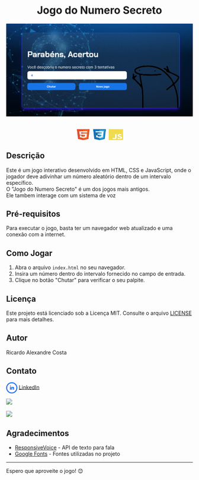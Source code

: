 <h1 align="center">Jogo do Numero Secreto</h1>

<p align="center">
  <img src="./img/jogonumeroSecreto.png" alt="Game Screenshot">
</p>
<div style align="center"><br>
<img align="center" alt="Ricardo-HTML" height="30" width="40" src="https://raw.githubusercontent.com/devicons/devicon/master/icons/html5/html5-original.svg">
  <img align="center" alt="Ricardo-CSS" height="30" width="40" src="https://raw.githubusercontent.com/devicons/devicon/master/icons/css3/css3-original.svg">
  <img align="center" alt="Ricardo-Js" height="30" width="40" src="https://raw.githubusercontent.com/devicons/devicon/master/icons/javascript/javascript-plain.svg">
</div>

## Descrição
Este é um jogo interativo desenvolvido em HTML, CSS e JavaScript, onde o jogador deve adivinhar um número aleatório dentro de um intervalo específico.<br>
O "Jogo do Numero Secreto" é um dos jogos mais antigos.<br>
Ele tambem interage com um sistema de voz

## Pré-requisitos
Para executar o jogo, basta ter um navegador web atualizado e uma conexão com a internet.

## Como Jogar
1. Abra o arquivo `index.html` no seu navegador.
2. Insira um número dentro do intervalo fornecido no campo de entrada.
3. Clique no botão "Chutar" para verificar o seu palpite.

## Licença
Este projeto está licenciado sob a Licença MIT. Consulte o arquivo [LICENSE](./LICENSE) para mais detalhes.

## Autor
Ricardo Alexandre Costa
## Contato 
<img height ="30" align="center" src="./img/linkedin.png"> [LinkedIn](https://www.linkedin.com/in/ricardo-alexandre-costa1985/)

<a href = " https://wa.me/18997490885"><img src="https://img.shields.io/badge/WhatsApp-25D366?style=for-the-badge&logo=whatsapp&logoColor=white" target="_blank"></a>

  <a href = "mailto:contatoricardozanete@gmail.com"><img src="https://img.shields.io/badge/Gmail-D14836?style=for-the-badge&logo=gmail&logoColor=white" target="_blank"></a>


## Agradecimentos
- [ResponsiveVoice](https://responsivevoice.org/) - API de texto para fala
- [Google Fonts](https://fonts.google.com/) - Fontes utilizadas no projeto

---

Espero que aproveite o jogo! 😊